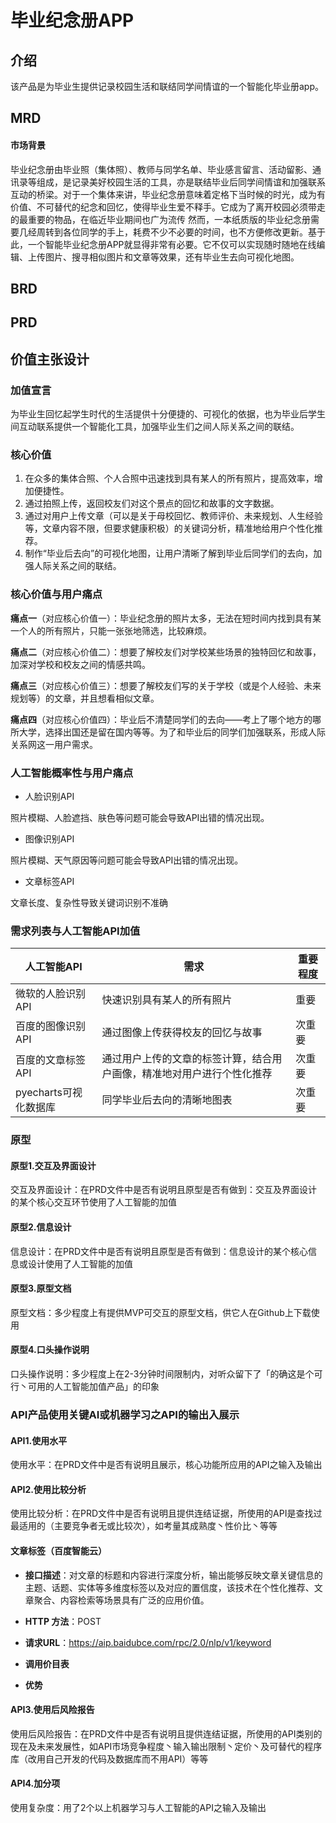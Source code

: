 # 毕业纪念册APP 
## 介绍
该产品是为毕业生提供记录校园生活和联结同学间情谊的一个智能化毕业册app。
## MRD
#### 市场背景
毕业纪念册由毕业照（集体照）、教师与同学名单、毕业感言留言、活动留影、通讯录等组成，是记录美好校园生活的工具，亦是联结毕业后同学间情谊和加强联系互动的桥梁。对于一个集体来讲，毕业纪念册意味着定格下当时候的时光，成为有价值、不可替代的纪念和回忆，使得毕业生爱不释手。它成为了离开校园必须带走的最重要的物品，在临近毕业期间也广为流传
然而，一本纸质版的毕业纪念册需要几经周转到各位同学的手上，耗费不少不必要的时间，也不方便修改更新。基于此，一个智能毕业纪念册APP就显得非常有必要。它不仅可以实现随时随地在线编辑、上传图片、搜寻相似图片和文章等效果，还有毕业生去向可视化地图。

## BRD
## PRD
## 价值主张设计
### 加值宣言
为毕业生回忆起学生时代的生活提供十分便捷的、可视化的依据，也为毕业后学生间互动联系提供一个智能化工具，加强毕业生们之间人际关系之间的联结。

### 核心价值
1. 在众多的集体合照、个人合照中迅速找到具有某人的所有照片，提高效率，增加便捷性。
2. 通过拍照上传，返回校友们对这个景点的回忆和故事的文字数据。
3. 通过对用户上传文章（可以是关于母校回忆、教师评价、未来规划、人生经验等，文章内容不限，但要求健康积极）的关键词分析，精准地给用户个性化推荐。
4. 制作“毕业后去向”的可视化地图，让用户清晰了解到毕业后同学们的去向，加强人际关系之间的联结。

### 核心价值与用户痛点

**痛点一**（对应核心价值一）：毕业纪念册的照片太多，无法在短时间内找到具有某一个人的所有照片，只能一张张地筛选，比较麻烦。

**痛点二**（对应核心价值二）：想要了解校友们对学校某些场景的独特回忆和故事，加深对学校和校友之间的情感共鸣。

**痛点三**（对应核心价值三）：想要了解校友们写的关于学校（或是个人经验、未来规划等）的文章，并且想看相似文章。

**痛点四**（对应核心价值四）：毕业后不清楚同学们的去向——考上了哪个地方的哪所大学，选择出国还是留在国内等等。为了和毕业后的同学们加强联系，形成人际关系网这一用户需求。

### 人工智能概率性与用户痛点

- 人脸识别API

照片模糊、人脸遮挡、肤色等问题可能会导致API出错的情况出现。

- 图像识别API

照片模糊、天气原因等问题可能会导致API出错的情况出现。

- 文章标签API

文章长度、复杂性导致关键词识别不准确

### 需求列表与人工智能API加值
| 人工智能API | 需求 | 重要程度 |
| -- | -- | -- |
| 微软的人脸识别API | 快速识别具有某人的所有照片 | 重要 |
| 百度的图像识别API | 通过图像上传获得校友的回忆与故事 | 次重要 |
| 百度的文章标签API | 通过用户上传的文章的标签计算，结合用户画像，精准地对用户进行个性化推荐 | 次重要 |
| pyecharts可视化数据库 | 同学毕业后去向的清晰地图表 | 次重要 |

### 原型
#### 原型1.交互及界面设计
交互及界面设计：在PRD文件中是否有说明且原型是否有做到：交互及界面设计的某个核心交互环节使用了人工智能的加值

#### 原型2.信息设计
信息设计：在PRD文件中是否有说明且原型是否有做到：信息设计的某个核心信息或设计使用了人工智能的加值

#### 原型3.原型文档
原型文档：多少程度上有提供MVP可交互的原型文档，供它人在Github上下载使用

#### 原型4.口头操作说明
口头操作说明：多少程度上在2-3分钟时间限制内，对听众留下了「的确这是个可行丶可用的人工智能加值产品」的印象

### API产品使用关键AI或机器学习之API的输出入展示
#### API1.使用水平
使用水平：在PRD文件中是否有说明且展示，核心功能所应用的API之输入及输出

#### API2.使用比较分析
使用比较分析：在PRD文件中是否有说明且提供连结证据，所使用的API是查找过最适用的（主要竞争者无或比较次），如考量其成熟度丶性价比丶等等

#### 文章标签（百度智能云）
- **接口描述**：对文章的标题和内容进行深度分析，输出能够反映文章关键信息的主题、话题、实体等多维度标签以及对应的置信度，该技术在个性化推荐、文章聚合、内容检索等场景具有广泛的应用价值。
- **HTTP 方法**：POST
- **请求URL**：https://aip.baidubce.com/rpc/2.0/nlp/v1/keyword
- **调用价目表**

- **优势**


#### API3.使用后风险报告
使用后风险报告：在PRD文件中是否有说明且提供连结证据，所使用的API类别的现在及未来发展性，如API市场竞争程度丶输入输出限制丶定价丶及可替代的程序库（改用自己开发的代码及数据库而不用API）等等

#### API4.加分项
使用复杂度：用了2个以上机器学习与人工智能的API之输入及输出
